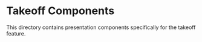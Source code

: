 # Takeoff Components

This directory contains presentation components specifically for the takeoff feature.
